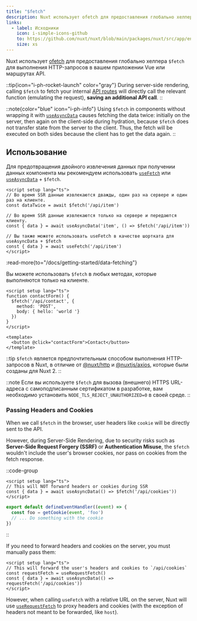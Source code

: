 ```yaml
---
title: "$fetch"
description: Nuxt использует ofetch для предоставления глобально хелпера $fetch для выполнения HTTP-запросов.
links:
  - label: Исходники
    icon: i-simple-icons-github
    to: https://github.com/nuxt/nuxt/blob/main/packages/nuxt/src/app/entry.ts
    size: xs
---
```


Nuxt использует [ofetch](https://github.com/unjs/ofetch) для предоставления глобально хелпера `$fetch` для выполнения HTTP-запросов в вашем приложении Vue или маршрутах API.

::tip{icon="i-ph-rocket-launch" color="gray"}
During server-side rendering, calling `$fetch` to fetch your internal [API routes](/docs/guide/directory-structure/server) will directly call the relevant function (emulating the request), **saving an additional API call**.
::

::note{color="blue" icon="i-ph-info"}
Using `$fetch` in components without wrapping it with [`useAsyncData`](/docs/api/composables/use-async-data) causes fetching the data twice: initially on the server, then again on the client-side during hydration, because `$fetch` does not transfer state from the server to the client. Thus, the fetch will be executed on both sides because the client has to get the data again.
::

## Использование

Для предотвращения двойного извлечения данных при получении данных компонента мы рекомендуем использовать [`useFetch`](/docs/api/composables/use-fetch) или [`useAsyncData`](/docs/api/composables/use-async-data) + `$fetch`.

```vue [app.vue]
<script setup lang="ts">
// Во время SSR данные извлекаются дважды, один раз на сервере и один раз на клиенте.
const dataTwice = await $fetch('/api/item')

// Во время SSR данные извлекаются только на сервере и передаются клиенту.
const { data } = await useAsyncData('item', () => $fetch('/api/item'))

// Вы также можете использовать useFetch в качестве шортката для useAsyncData + $fetch
const { data } = await useFetch('/api/item')
</script>
```

:read-more{to="/docs/getting-started/data-fetching"}

Вы можете использовать `$fetch` в любых методах, которые выполняются только на клиенте.

```vue [pages/contact.vue]
<script setup lang="ts">
function contactForm() {
  $fetch('/api/contact', {
    method: 'POST',
    body: { hello: 'world '}
  })
}
</script>

<template>
  <button @click="contactForm">Contact</button>
</template>
```

::tip
`$fetch` является предпочтительным способом выполнения HTTP-запросов в Nuxt, в отличие от [@nuxt/http](https://github.com/nuxt/http) и [@nuxtjs/axios](https://github.com/nuxt-community/axios-module), которые были созданы для Nuxt 2.
::

::note
Если вы используете `$fetch` для вызова (внешнего) HTTPS URL-адреса с самоподписанным сертификатом в разработке, вам необходимо установить `NODE_TLS_REJECT_UNAUTHORIZED=0` в своей среде.
::

### Passing Headers and Cookies

When we call `$fetch` in the browser, user headers like `cookie` will be directly sent to the API.

However, during Server-Side Rendering, due to security risks such as **Server-Side Request Forgery (SSRF)** or **Authentication Misuse**, the `$fetch` wouldn't include the user's browser cookies, nor pass on cookies from the fetch response.

::code-group

```vue [pages/index.vue]
<script setup lang="ts">
// This will NOT forward headers or cookies during SSR
const { data } = await useAsyncData(() => $fetch('/api/cookies'))
</script>
```

```ts [server/api/cookies.ts]
export default defineEventHandler((event) => {
  const foo = getCookie(event, 'foo')
  // ... Do something with the cookie
})
```
::

If you need to forward headers and cookies on the server, you must manually pass them:

```vue [pages/index.vue]
<script setup lang="ts">
// This will forward the user's headers and cookies to `/api/cookies`
const requestFetch = useRequestFetch()
const { data } = await useAsyncData(() => requestFetch('/api/cookies'))
</script>
```

However, when calling `useFetch` with a relative URL on the server, Nuxt will use [`useRequestFetch`](/docs/api/composables/use-request-fetch) to proxy headers and cookies (with the exception of headers not meant to be forwarded, like `host`).
